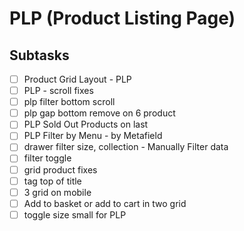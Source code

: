 # PLP (Product Listing Page)

## Subtasks

- [ ] Product Grid Layout - PLP
- [ ] PLP - scroll fixes
- [ ] plp filter bottom scroll
- [ ] plp gap bottom remove on 6 product
- [ ] PLP Sold Out Products on last
- [ ] PLP Filter by Menu - by Metafield
- [ ] drawer filter size, collection - Manually Filter data
- [ ] filter toggle
- [ ] grid product fixes
- [ ] tag top of title
- [ ] 3 grid on mobile
- [ ] Add to basket or add to cart in two grid
- [ ] toggle size small for PLP